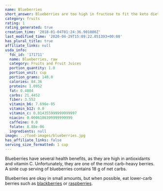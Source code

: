 ```yaml
---
name: Blueberries
short_answer: Blueberries are too high in fructose to fit the keto diet.
category: fruits
rating: 1
rating_generated: true
creation_time: '2018-01-04T01:24:36.901000Z'
last_modified_time: '2020-04-29T15:09:22.051393+00:00'
has_plural_title: true
affiliate_links: null
usda_info:
  fdc_id: '171711'
  name: Blueberries, raw
  category: Fruits and Fruit Juices
  portion_quantity: 1.0
  portion_unit: cup
  portion_grams: 148.0
  calories: 84.36
  protein: 1.0952
  fat: 0.4884
  carbs: 21.4452
  fiber: 3.552
  vitamin_b6: 7.696e-05
  vitamin_b12: 0.0
  vitamin_c: 0.014355999999999997
  niacin: 0.0006186399999999999
  caffeine: 0.0
  folate: 8.88e-06
  ingredients: null
image: ../food-images/blueberries.jpg
has_affiliate_links: false
serving_size_formatted: 1 cup
---
```


Blueberries have several health benefits, as they are high in antioxidants and vitamin C. Unfortunately, they are one of the most carb-heavy berries. A sinle cup serving of blueberries contains 18 g of net carbs.

Blueberries are okay in small amounts, but when possible, eat lower-carb berries such as [blackberries](/blackberries) or [raspberries](/raspberries).
